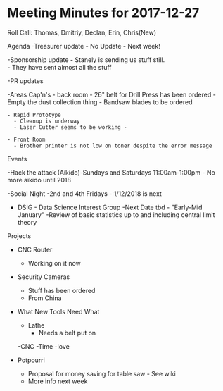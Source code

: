 Meeting Minutes for 2017-12-27
=============================
Roll Call: Thomas, Dmitriy, Declan, Erin, Chris(New)


Agenda
  -Treasurer update
    - No Update - Next week!

  -Sponsorship update
    - Stanely is sending us stuff still.  
    - They have sent almost all the stuff

  -PR updates 

  -Areas Cap'n's
    - back room 
      - 26" belt for Drill Press has been ordered
      - Empty the dust collection thing
      - Bandsaw blades to be ordered

    - Rapid Prototype
      - Cleanup is underway
      - Laser Cutter seems to be working - 

    - Front Room
      - Brother printer is not low on toner despite the error message

 
Events
 
  -Hack the attack (Aikido)-Sundays and Saturdays 11:00am-1:00pm
    - No more aikido until 2018

  -Social Night
    -2nd and 4th Fridays
    - 1/12/2018 is next

  - DSIG - Data Science Interest Group
        -Next Date tbd - "Early-Mid January"
        -Review of basic statistics up to and including central limit theory

 
Projects

  - CNC Router
    - Working on it now

  - Security Cameras
    - Stuff has been ordered
    - From China
    
- What New Tools Need What

   - Lathe
     - Needs a belt put on

    -CNC
      -Time
      -love
   
- Potpourri
  - Proposal for money saving for table saw - See wiki
  - More info next week


